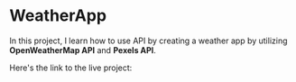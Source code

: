 # WeatherApp

In this project, I learn how to use API by creating a weather app by utilizing **OpenWeatherMap API** and **Pexels API**.

Here's the link to the live project: 

